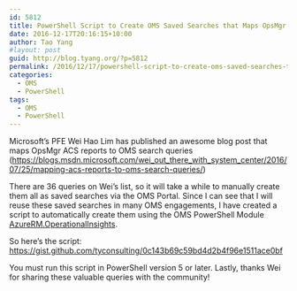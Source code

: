 ```yaml
---
id: 5812
title: PowerShell Script to Create OMS Saved Searches that Maps OpsMgr ACS Reports
date: 2016-12-17T20:16:15+10:00
author: Tao Yang
#layout: post
guid: http://blog.tyang.org/?p=5812
permalink: /2016/12/17/powershell-script-to-create-oms-saved-searches-that-maps-opsmgr-acs-reports/
categories:
  - OMS
  - PowerShell
tags:
  - OMS
  - PowerShell
---
```

Microsoft’s PFE Wei Hao Lim has published an awesome blog post that maps OpsMgr ACS reports to OMS search queries (<a title="https://blogs.msdn.microsoft.com/wei_out_there_with_system_center/2016/07/25/mapping-acs-reports-to-oms-search-queries/" href="https://blogs.msdn.microsoft.com/wei_out_there_with_system_center/2016/07/25/mapping-acs-reports-to-oms-search-queries/">https://blogs.msdn.microsoft.com/wei_out_there_with_system_center/2016/07/25/mapping-acs-reports-to-oms-search-queries/</a>)

There are 36 queries on Wei’s list, so it will take a while to manually create them all as saved searches via the OMS Portal. Since I can see that I will reuse these saved searches in many OMS engagements, I have created a script to automatically create them using the OMS PowerShell Module <a href="https://www.powershellgallery.com/packages/AzureRM.OperationalInsights">AzureRM.OperationalInsights</a>.

So here’s the script:
https://gist.github.com/tyconsulting/0c143b69c59bd4d2b4f96e1511ace0bf

You must run this script in PowerShell version 5 or later. Lastly, thanks Wei for sharing these valuable queries with the community!